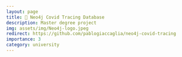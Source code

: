 ```yaml
---
layout: page
title: 🦠 Neo4j Covid Tracing Database
description: Master degree project
img: assets/img/Neo4j-logo.jpeg
redirect: https://github.com/pablogiaccaglia/neo4j-covid-tracing
importance: 3
category: university
---
```

